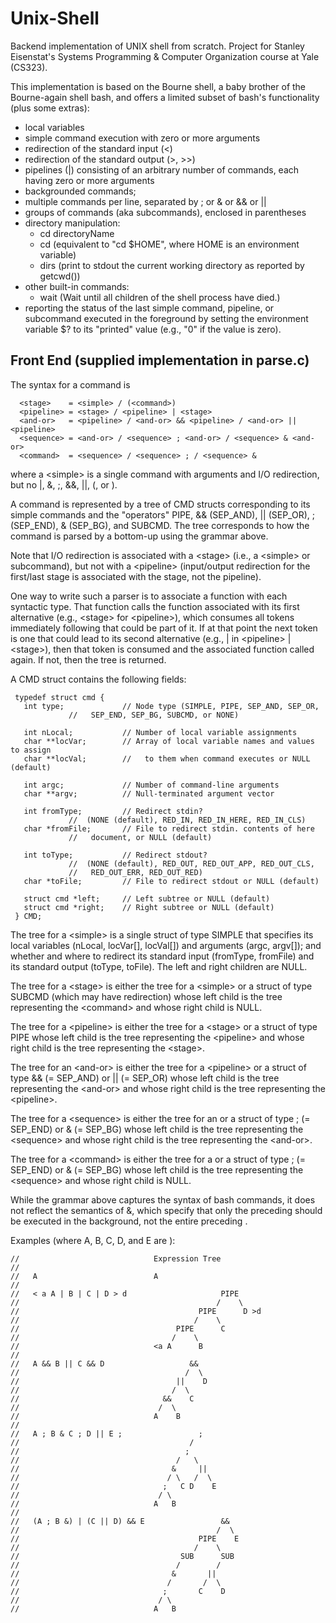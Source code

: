 # Unix-Shell
Backend implementation of UNIX shell from scratch. Project for Stanley Eisenstat's Systems Programming &amp; Computer Organization course at Yale (CS323).

This implementation is based on the Bourne shell, a baby brother of the Bourne-again shell
bash, and offers a limited subset of bash's functionality (plus some extras):
* local variables
* simple command execution with zero or more arguments
* redirection of the standard input (<)
* redirection of the standard output (>, >>)
* pipelines (|) consisting of an arbitrary number of commands, each having zero or more arguments
* backgrounded commands;
* multiple commands per line, separated by ; or & or && or ||
* groups of commands (aka subcommands), enclosed in parentheses
* directory manipulation:
  + cd directoryName
  + cd (equivalent to "cd $HOME", where HOME is an environment variable)
  + dirs (print to stdout the current working directory as reported by getcwd())
* other built-in commands:
  + wait (Wait until all children of the shell process have died.)
* reporting the status of the last simple command, pipeline, or subcommand executed in the foreground by setting the environment variable $? to its "printed" value (e.g., "0" if the value is zero).

## Front End (supplied implementation in parse.c)
The syntax for a command is
```
  <stage>    = <simple> / (<command>)
  <pipeline> = <stage> / <pipeline> | <stage>
  <and-or>   = <pipeline> / <and-or> && <pipeline> / <and-or> || <pipeline>
  <sequence> = <and-or> / <sequence> ; <and-or> / <sequence> & <and-or>
  <command>  = <sequence> / <sequence> ; / <sequence> &
```
where a \<simple\> is a single command with arguments and I/O redirection, but no
|, &, ;, &&, ||, (, or ).

A command is represented by a tree of CMD structs corresponding to its simple
commands and the "operators" PIPE, && (SEP_AND), || (SEP_OR), ; (SEP_END), &
(SEP_BG), and SUBCMD.  The tree corresponds to how the command is parsed by a
bottom-up using the grammar above.

Note that I/O redirection is associated with a \<stage\> (i.e., a \<simple\> or
subcommand), but not with a \<pipeline\> (input/output redirection for the
first/last stage is associated with the stage, not the pipeline).

One way to write such a parser is to associate a function with each syntactic
type.  That function calls the function associated with its first alternative
(e.g., \<stage\> for \<pipeline\>), which consumes all tokens immediately following
that could be part of it.  If at that point the next token is one that could
lead to its second alternative (e.g., | in \<pipeline\> | \<stage\>), then that
token is consumed and the associated function called again.  If not, then the
tree is returned.

A CMD struct contains the following fields:
```
 typedef struct cmd {
   int type;             // Node type (SIMPLE, PIPE, SEP_AND, SEP_OR,
			 //   SEP_END, SEP_BG, SUBCMD, or NONE)

   int nLocal;           // Number of local variable assignments
   char **locVar;        // Array of local variable names and values to assign
   char **locVal;        //   to them when command executes or NULL (default)

   int argc;             // Number of command-line arguments
   char **argv;          // Null-terminated argument vector

   int fromType;         // Redirect stdin?
			 //  (NONE (default), RED_IN, RED_IN_HERE, RED_IN_CLS)
   char *fromFile;       // File to redirect stdin. contents of here
			 //   document, or NULL (default)

   int toType;           // Redirect stdout?
			 //  (NONE (default), RED_OUT, RED_OUT_APP, RED_OUT_CLS,
			 //   RED_OUT_ERR, RED_OUT_RED)
   char *toFile;         // File to redirect stdout or NULL (default)

   struct cmd *left;     // Left subtree or NULL (default)
   struct cmd *right;    // Right subtree or NULL (default)
 } CMD;
```
The tree for a \<simple\> is a single struct of type SIMPLE that specifies its
local variables (nLocal, locVar[], locVal[]) and arguments (argc, argv[]);
and whether and where to redirect its standard input (fromType, fromFile) and
its standard output (toType, toFile).  The left and right children are NULL.

The tree for a \<stage\> is either the tree for a \<simple\> or a struct
of type SUBCMD (which may have redirection) whose left child is the tree
representing the \<command\> and whose right child is NULL.

The tree for a \<pipeline\> is either the tree for a \<stage\> or a struct
of type PIPE whose left child is the tree representing the \<pipeline\> and
whose right child is the tree representing the \<stage\>.

The tree for an \<and-or\> is either the tree for a \<pipeline\> or a struct
of type && (= SEP_AND) or || (= SEP_OR) whose left child is the tree
representing the \<and-or\> and whose right child is the tree representing
the \<pipeline\>.

The tree for a \<sequence\> is either the tree for an <and-or> or a struct of
type ; (= SEP_END) or & (= SEP_BG) whose left child is the tree representing
the \<sequence\> and whose right child is the tree representing the \<and-or\>.

The tree for a \<command\> is either the tree for a <sequence> or a struct of
type ; (= SEP_END) or & (= SEP_BG) whose left child is the tree representing
the \<sequence\> and whose right child is NULL.

While the grammar above captures the syntax of bash commands, it does not
reflect the semantics of &, which specify that only the preceding <and-or>
should be executed in the background, not the entire preceding <sequence>.


Examples (where A, B, C, D, and E are <simple>):
```
//                              Expression Tree
//
//   A                          A
//
//   < a A | B | C | D > d                     PIPE
//                                            /    \
//                                        PIPE      D >d
//                                       /    \
//                                   PIPE      C
//                                  /    \
//                              <a A      B
//
//   A && B || C && D                   &&
//                                     /  \
//                                   ||    D
//                                  /  \
//                                &&    C
//                               /  \
//                              A    B
//
//   A ; B & C ; D || E ;                 ;
//                                      /
//                                     ;
//                                   /   \
//                                  &     ||
//                                 / \   /  \
//                                ;   C D    E
//                               / \
//                              A   B
//
//   (A ; B &) | (C || D) && E                 &&
//                                            /  \
//                                        PIPE    E
//                                       /    \
//                                    SUB      SUB
//                                   /        /
//                                  &       ||
//                                 /       /  \
//                                ;       C    D
//                               / \
//                              A   B
```
